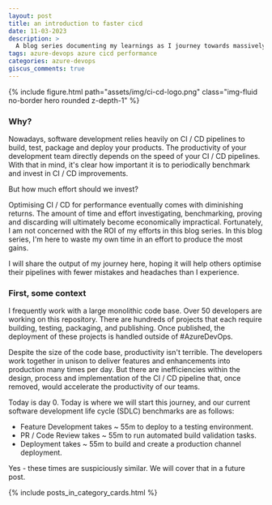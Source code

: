 ```yaml
---
layout: post
title: an introduction to faster cicd
date: 11-03-2023
description: >
  A blog series documenting my learnings as I journey towards massively optimising #AzureDevOps Pipelines.
tags: azure-devops azure cicd performance
categories: azure-devops
giscus_comments: true
---
```


{% include figure.html path="assets/img/ci-cd-logo.png" class="img-fluid no-border hero rounded z-depth-1" %}

### Why?

Nowadays, software development relies heavily on CI / CD pipelines to build, test, package and deploy your products. The productivity of your development team directly depends on the speed of your CI / CD pipelines. With that in mind, it's clear how important it is to periodically benchmark and invest in CI / CD improvements.

But how much effort should we invest?

Optimising CI / CD for performance eventually comes with diminishing returns. The amount of time and effort investigating, benchmarking, proving and discarding will ultimately become economically impractical. Fortunately, I am not concerned with the ROI of my efforts in this blog series. In this blog series, I'm here to waste my own time in an effort to produce the most gains.

I will share the output of my journey here, hoping it will help others optimise their pipelines with fewer mistakes and headaches than I experience.

### First, some context

I frequently work with a large monolithic code base. Over 50 developers are working on this repository. There are hundreds of projects that each require building, testing, packaging, and publishing. Once published, the deployment of these projects is handled outside of #AzureDevOps.

Despite the size of the code base, productivity isn't terrible. The developers work together in unison to deliver features and enhancements into production many times per day. But there are inefficiencies within the design, process and implementation of the CI / CD pipeline that, once removed, would accelerate the productivity of our teams.

Today is day 0. Today is where we will start this journey, and our current software development life cycle (SDLC) benchmarks are as follows:

- Feature Development takes ~ 55m to deploy to a testing environment.
- PR / Code Review takes ~ 55m to run automated build validation tasks.
- Deployment takes ~ 55m to build and create a production channel deployment.

Yes - these times are suspiciously similar. We will cover that in a future post.

{% include posts_in_category_cards.html %}
